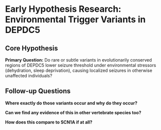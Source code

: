 # Early Hypothesis Research: Environmental Trigger Variants in DEPDC5

## Core Hypothesis

**Primary Question:** Do rare or subtle variants in evolutionarily conserved regions of DEPDC5 lower seizure threshold under environmental stressors (dehydration, sleep deprivation), causing localized seizures in otherwise unaffected individuals?

## Follow-up Questions

**Where exactly do those variants occur and why do they occur?**

**Can we find any evidence of this in other vertebrate species too?**

**How does this compare to SCN1A if at all?**